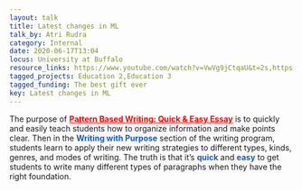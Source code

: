```yaml
---
layout: talk
title: Latest changes in ML
talk_by: Atri Rudra
category: Internal
date: 2020-06-17T13:04
locus: University at Buffalo
resource_links: https://www.youtube.com/watch?v=VwVg9jCtqaU&t=2s,https://www.youtube.com/watch?v=GwIo3gDZCVQ&t=1s
tagged_projects: Education 2,Education 3
tagged_funding: The best gift ever
key: Latest changes in ML
---
```


<p>The purpose of&nbsp;<a href="https://patternbasedwriting.com/" target="_blank" style="color: rgb(255, 0, 0); background-color: transparent;"><strong>Pattern Based Writing: Quick &amp; Easy Essay</strong></a>&nbsp;is to quickly and easily teach students how to organize information and make points clear. Then in the&nbsp;<strong style="color: rgb(18, 88, 210); background-color: transparent;">Writing with Purpose</strong>&nbsp;section of the writing program, students learn to apply their new writing strategies to different types, kinds, genres, and modes of writing. The truth is that it’s&nbsp;<strong style="color: rgb(18, 88, 210); background-color: transparent;">quick</strong>&nbsp;and&nbsp;<strong style="color: rgb(18, 88, 210); background-color: transparent;">easy</strong>&nbsp;to get students to write many different types of paragraphs when they have the right foundation.</p><p><br></p><p><br></p>

